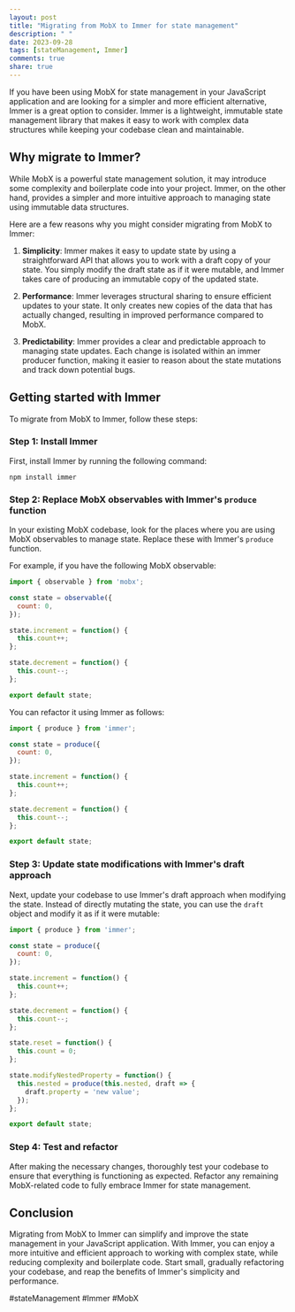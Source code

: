 ```yaml
---
layout: post
title: "Migrating from MobX to Immer for state management"
description: " "
date: 2023-09-28
tags: [stateManagement, Immer]
comments: true
share: true
---
```


If you have been using MobX for state management in your JavaScript application and are looking for a simpler and more efficient alternative, Immer is a great option to consider. Immer is a lightweight, immutable state management library that makes it easy to work with complex data structures while keeping your codebase clean and maintainable.

## Why migrate to Immer?

While MobX is a powerful state management solution, it may introduce some complexity and boilerplate code into your project. Immer, on the other hand, provides a simpler and more intuitive approach to managing state using immutable data structures.

Here are a few reasons why you might consider migrating from MobX to Immer:

1. **Simplicity**: Immer makes it easy to update state by using a straightforward API that allows you to work with a draft copy of your state. You simply modify the draft state as if it were mutable, and Immer takes care of producing an immutable copy of the updated state.

2. **Performance**: Immer leverages structural sharing to ensure efficient updates to your state. It only creates new copies of the data that has actually changed, resulting in improved performance compared to MobX.

3. **Predictability**: Immer provides a clear and predictable approach to managing state updates. Each change is isolated within an immer producer function, making it easier to reason about the state mutations and track down potential bugs.

## Getting started with Immer

To migrate from MobX to Immer, follow these steps:

### Step 1: Install Immer

First, install Immer by running the following command:

```
npm install immer
```

### Step 2: Replace MobX observables with Immer's `produce` function

In your existing MobX codebase, look for the places where you are using MobX observables to manage state. Replace these with Immer's `produce` function.

For example, if you have the following MobX observable:

```javascript
import { observable } from 'mobx';

const state = observable({
  count: 0,
});

state.increment = function() {
  this.count++;
};

state.decrement = function() {
  this.count--;
};

export default state;
```

You can refactor it using Immer as follows:

```javascript
import { produce } from 'immer';

const state = produce({
  count: 0,
});

state.increment = function() {
  this.count++;
};

state.decrement = function() {
  this.count--;
};

export default state;
```

### Step 3: Update state modifications with Immer's draft approach

Next, update your codebase to use Immer's draft approach when modifying the state. Instead of directly mutating the state, you can use the `draft` object and modify it as if it were mutable:

```javascript
import { produce } from 'immer';

const state = produce({
  count: 0,
});

state.increment = function() {
  this.count++;
};

state.decrement = function() {
  this.count--;
};

state.reset = function() {
  this.count = 0;
};

state.modifyNestedProperty = function() {
  this.nested = produce(this.nested, draft => {
    draft.property = 'new value';
  });
};

export default state;
```

### Step 4: Test and refactor

After making the necessary changes, thoroughly test your codebase to ensure that everything is functioning as expected. Refactor any remaining MobX-related code to fully embrace Immer for state management.

## Conclusion

Migrating from MobX to Immer can simplify and improve the state management in your JavaScript application. With Immer, you can enjoy a more intuitive and efficient approach to working with complex state, while reducing complexity and boilerplate code. Start small, gradually refactoring your codebase, and reap the benefits of Immer's simplicity and performance.

#stateManagement #Immer #MobX